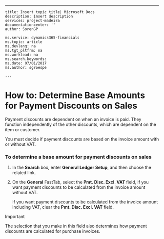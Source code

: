 ---
    title: Insert topic title| Microsoft Docs
    description: Insert description
    services: project-madeira
    documentationcenter: ''
    author: SorenGP

    ms.service: dynamics365-financials
    ms.topic: article
    ms.devlang: na
    ms.tgt_pltfrm: na
    ms.workload: na
    ms.search.keywords:
    ms.date: 07/01/2017
    ms.author: sgroespe

    ---
# How to: Determine Base Amounts for Payment Discounts on Sales
Payment discounts are dependent on when an invoice is paid. They function independently of the other discounts, which are dependent on the item or customer.  
  
 You must decide if payment discounts are based on the invoice amount with or without VAT.  
  
### To determine a base amount for payment discounts on sales  
  
1.  In the **Search** box, enter **General Ledger Setup**, and then choose the related link.  
  
2.  On the **General** FastTab, select the **Pmt. Disc. Excl. VAT** field, if you want payment discounts to be calculated from the invoice amount without VAT.  
  
     If you want payment discounts to be calculated from the invoice amount including VAT, clear the **Pmt. Disc. Excl. VAT** field.  
  
> [!IMPORTANT]  
>  The selection that you make in this field also determines how payment discounts are calculated for purchase invoices.